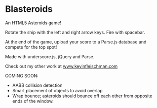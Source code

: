 Blasteroids
===========

An HTML5 Asteroids game!

Rotate the ship with the left and right arrow keys. Fire with spacebar.

At the end of the game, upload your score to a Parse.js database and compete for the top spot!

Made with underscore.js, jQuery and Parse.

Check out my other work at www.kevinfleischman.com

COMING SOON:
  - AABB collision detection
  - Smart placement of objects to avoid overlap
  - Wrap bounce; asteroids should bounce off each other from opposite ends of the window.
